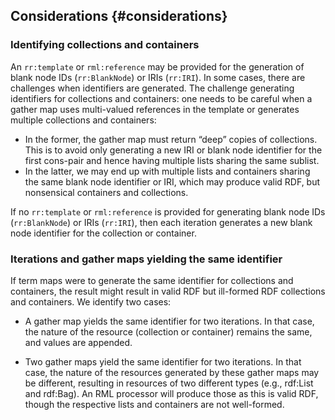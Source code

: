 ## Considerations {#considerations}

### Identifying collections and containers

An `rr:template` or `rml:reference` may be provided for the generation of blank node IDs (`rr:BlankNode`) or IRIs (`rr:IRI`). In some cases, there are challenges when identifiers are generated. The challenge generating identifiers for collections and containers: one needs to be careful when a gather map uses multi-valued references in the template or generates multiple collections and containers:

* In the former, the gather map must return “deep” copies of collections. This is to avoid only generating a new IRI or blank node identifier for the first cons-pair and hence having multiple lists sharing the same sublist.
* In the latter, we may end up with multiple lists and containers sharing the same blank node identifier or IRI, which may produce valid RDF, but nonsensical containers and collections.

If no `rr:template` or `rml:reference` is provided for generating blank node IDs (`rr:BlankNode`) or IRIs (`rr:IRI`), then each iteration generates a new blank node identifier for the collection or container.

### Iterations and gather maps yielding the same identifier

If term maps were to generate the same identifier for collections and containers, the result might result in valid RDF but ill-formed RDF collections and containers. We identify two cases:

*  A gather map yields the same identifier for two iterations. In that case, the nature of the resource (collection or container) remains the same, and values are appended.

* Two gather maps yield the same identifier for two iterations. In that case, the nature of the resources generated by these gather maps may be different, resulting in resources of two different types (e.g., rdf:List and rdf:Bag). An RML processor will produce those as this is valid RDF, though the respective lists and containers are not well-formed. 